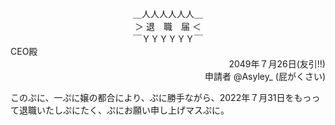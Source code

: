 <div align="center">
＿人人人人人人＿<br>
＞ 退　職　届 ＜<br>
￣ＹＹＹＹＹＹ￣<br>
</div>

<div align="left">
CEO殿
</div>

<div align="right">
2049年７月26日(友引!!)　
</div>

<div align="right">
申請者 @Asyley_ (屁がくさい)
</div>


このぷに、一ぷに嬢の都合により、ぷに勝手ながら、2022年７月31日をもっって退職いたしぷにたく、ぷにお願い申し上げマスぷに。
